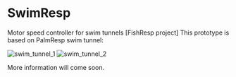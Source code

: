 # SwimResp
Motor speed controller for swim tunnels [FishResp project]
This prototype is based on PalmResp swim tunnel:

![swim_tunnel_1](https://github.com/embedded-sergey/SwimResp/assets/76912739/8ececc88-7d39-43da-9abf-0e637f9f36c4)
![swim_tunnel_2](https://github.com/embedded-sergey/SwimResp/assets/76912739/1f3f29df-9e09-46d0-8385-b84b22bb43d7)

More information will come soon.
